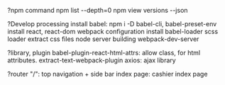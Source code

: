 ?npm command
npm list --depth=0
npm view <package name> versions --json


?Develop processing
install babel:
  npm i -D babel-cli, babel-preset-env
install react, react-dom
webpack configuration
  install babel-loader
  scss loader
  extract css files
node server building
webpack-dev-server

?library, plugin
babel-plugin-react-html-attrs: allow class, for html attributes.
extract-text-webpack-plugin
axios: ajax library

?router
"/": top navigation + side bar
index page: cashier index page
